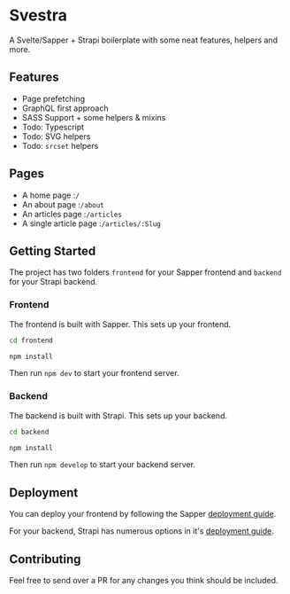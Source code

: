 # Svestra
A Svelte/Sapper + Strapi boilerplate with some neat features, helpers and more.

## Features
- Page prefetching
- GraphQL first approach
- SASS Support + some helpers & mixins
- Todo: Typescript
- Todo: SVG helpers
- Todo: `srcset` helpers

## Pages
- A home page :`/`
- An about page :`/about`
- An articles page :`/articles`
- A single article page :`/articles/:Slug`

## Getting Started
The project has two folders `frontend` for your Sapper frontend and `backend` for your Strapi backend.


### Frontend
The frontend is built with Sapper. This sets up your frontend.
```bash
cd frontend

npm install
```

Then run `npm dev` to start your frontend server.

### Backend
The backend is built with Strapi. This sets up your backend.
```bash
cd backend

npm install
```

Then run `npm develop` to start your backend server.


## Deployment 

You can deploy your frontend by following the Sapper [deployment guide](https://sapper.svelte.dev/docs/#Deployment).

For your backend, Strapi has numerous options in it's [deployment guide](https://strapi.io/documentation/3.0.0-beta.x/getting-started/deployment.html).


## Contributing

Feel free to send over a PR for any changes you think should be included.